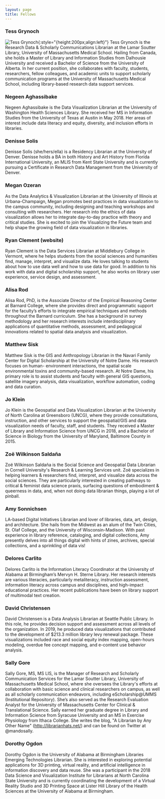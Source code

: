 ```yaml
---
layout: page
title: Fellows
---
```


### Tess Grynoch
![Tess Grynoch](../images/photos/TessGrynoch-headshot.jpg){:style="{height:200px;align:left}"}
Tess Grynoch is the Research Data & Scholarly Communications Librarian at the Lamar Soutter Library, University of Massachusetts Medical School. Hailing from Canada, she holds a Master of Library and Information Studies from Dalhousie University and received a Bachelor of Science from the University of Alberta. In her current position, she collaborates with faculty, students, researchers, fellow colleagues, and academic units to support scholarly communication programs at the University of Massachusetts Medical School, including library-based research data support services.

### Negeen Aghassibake
Negeen Aghassibake is the Data Visualization Librarian at the University of Washington Health Sciences Library. She received her MS in Information Studies from the University of Texas at Austin in May 2018. Her areas of interest include data literacy and equity, diversity, and inclusion efforts in libraries.

### Denisse Solis
Denisse Solis (she/hers/ella) is a Residency Librarian at the University of Denver. Denisse holds a BA in both History and Art History from Florida International University, an MLIS from Kent State University and is currently pursuing a Certificate in Research Data Management from the University of Denver.

### Megan Ozeran
As the Data Analytics & Visualization Librarian at the University of Illinois at Urbana-Champaign, Megan promotes best practices in data visualization to the campus community, including designing and teaching workshops and consulting with researchers. Her research into the ethics of data visualization allows her to integrate day-to-day practice with theory and critical studies. She is excited to join the Visualizing the Future team and help shape the growing field of data visualization in libraries.

### Ryan Clement (website)
Ryan Clement is the Data Services Librarian at Middlebury College in Vermont, where he helps students from the social sciences and humanities find, manage, interpret, and visualize data. He loves talking to students about how to use data well and how to use data for good. In addition to his work with data and digital scholarship support, he also works on library user experience, service design, and assessment. 

### Alisa Rod
Alisa Rod, PhD, is the Associate Director of the Empirical Reasoning Center at Barnard College, where she provides direct and programmatic support for the faculty’s efforts to integrate empirical techniques and methods throughout the Barnard curriculum. She has a background in survey methodology and her research interests include interdisciplinary applications of quantitative methods, assessment, and pedagogical innovations related to spatial data analysis and visualization.

### Matthew Sisk
Matthew Sisk is the GIS and Anthropology Librarian in the Navari Family Center for Digital Scholarship at the University of Notre Dame. His research focuses on human- environment interactions, the spatial scale environmental toxins and community-based research.  At Notre Dame, his primary role is to assist students and faculty with general GIS questions, satellite imagery analysis, data visualization, workflow automation, coding and data curation.

### Jo Klein
Jo Klein is the Geospatial and Data Visualization Librarian at the University of North Carolina at Greensboro (UNCG), where they provide consultations, instruction, and other services to support the geospatial/GIS and data visualization needs of faculty, staff, and students. They received a Master of Library and Information Science from UNCG in 2018, and a Bachelor of Science in Biology from the University of Maryland, Baltimore County in 2015. 

### Zoë Wilkinson Saldaña
Zoë Wilkinson Saldaña is the Social Science and Geospatial Data Librarian in Cornell University's Research & Learning Services unit. Zoë specializes in helping learners & researchers find, interpret, and visualize data across the social sciences. They are particularly interested in creating pathways to critical & feminist data science praxis, surfacing questions of embodiment & queerness in data, and, when not doing data librarian things, playing a lot of pinball.

### Amy Sonnichsen
LA-based Digital Initiatives Librarian and lover of libraries, data, art, design, and architecture. She hails from the Midwest as an alum of the Twin Cities, St. Olaf College, and the University of Wisconsin-Madison. With past experience in library reference, cataloging, and digital collections, Amy presently delves into all things digital with hints of zines, archives, special collections, and a sprinkling of data vis!

### Delores Carlito
Delores Carlito is the Information Literacy Coordinator at the University of Alabama at Birmingham’s Mervyn H. Sterne Library. Her research interests are various literacies, particularly metaliteracy, instruction assessment, information literacy across campus and disciplines, and high-impact educational practices. Her recent publications have been on library support of multimodal text creation.

### David Christensen
David Christensen is a Data Analysis Librarian at Seattle Public Library. In this role, he provides decision support and assessment across all levels of the organization. In 2019, he produced data visualizations that contributed to the development of $213.3 million library levy renewal package. These visualizations included race and social equity index mapping, open-hours modeling, overdue fee concept mapping, and e-content use behavior analysis.


### Sally Gore
Sally Gore, MS, MS LIS, is the Manager of Research and Scholarly Communication Services for the Lamar Soutter Library, University of Massachusetts Medical School, where she oversees the Library's efforts at collaboration with basic science and clinical researchers on campus, as well as all scholarly communication endeavors, including eScholarship@UMMS (Institutional Repository). She’s also served as the Research Evaluation Analyst for the University of Massachusetts Center for Clinical & Translational Science. Sally earned her graduate degree in Library and Information Science from Syracuse University and an MS in Exercise Physiology from Ithaca College. She writes the blog, "A Librarian by Any Other Name" (http://librarianhats.net/) and can be found on Twitter at @mandosally.


### Dorothy Ogdon
Dorothy Ogdon is the University of Alabama at Birmingham Libraries Emerging Technologies Librarian.  She is interested in exploring potential applications for 3D printing, virtual reality, and artificial intelligence in information discovery and data reuse. She was a participant in the 2018 Data Science and Visualization Institute for Librarians at North Carolina State University and is currently coordinating the development of a Virtual Reality Studio and 3D Printing Space at Lister Hill Library of the Health Sciences at the University of Alabama at Birmingham.
